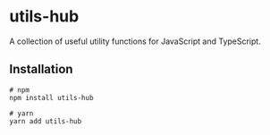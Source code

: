 # utils-hub

A collection of useful utility functions for JavaScript and TypeScript.

## Installation

```shell
# npm
npm install utils-hub

# yarn
yarn add utils-hub
```

